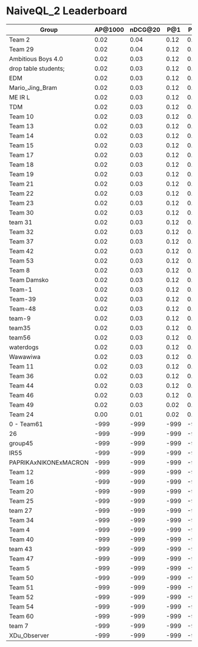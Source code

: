 # NaiveQL_2 Leaderboard

| Group | AP@1000 | nDCG@20 | P@1 | P@5 |
|-----|-----|-----|-----|-----|
| Team 2 | 0.02 | 0.04 | 0.12 | 0.05 |
| Team 29 | 0.02 | 0.04 | 0.12 | 0.05 |
| Ambitious Boys 4.0 | 0.02 | 0.03 | 0.12 | 0.05 |
| drop table students; | 0.02 | 0.03 | 0.12 | 0.05 |
| EDM | 0.02 | 0.03 | 0.12 | 0.05 |
| Mario_Jing_Bram | 0.02 | 0.03 | 0.12 | 0.05 |
| ME IR L | 0.02 | 0.03 | 0.12 | 0.05 |
| TDM | 0.02 | 0.03 | 0.12 | 0.05 |
| Team 10 | 0.02 | 0.03 | 0.12 | 0.05 |
| Team 13 | 0.02 | 0.03 | 0.12 | 0.05 |
| Team 14 | 0.02 | 0.03 | 0.12 | 0.05 |
| Team 15 | 0.02 | 0.03 | 0.12 | 0.05 |
| Team 17 | 0.02 | 0.03 | 0.12 | 0.05 |
| Team 18 | 0.02 | 0.03 | 0.12 | 0.05 |
| Team 19 | 0.02 | 0.03 | 0.12 | 0.05 |
| Team 21 | 0.02 | 0.03 | 0.12 | 0.05 |
| Team 22 | 0.02 | 0.03 | 0.12 | 0.05 |
| Team 23 | 0.02 | 0.03 | 0.12 | 0.05 |
| Team 30 | 0.02 | 0.03 | 0.12 | 0.05 |
| team 31 | 0.02 | 0.03 | 0.12 | 0.05 |
| Team 32 | 0.02 | 0.03 | 0.12 | 0.05 |
| Team 37 | 0.02 | 0.03 | 0.12 | 0.05 |
| Team 42 | 0.02 | 0.03 | 0.12 | 0.05 |
| Team 53 | 0.02 | 0.03 | 0.12 | 0.05 |
| Team 8 | 0.02 | 0.03 | 0.12 | 0.05 |
| Team Damsko | 0.02 | 0.03 | 0.12 | 0.05 |
| Team-1 | 0.02 | 0.03 | 0.12 | 0.05 |
| Team-39 | 0.02 | 0.03 | 0.12 | 0.05 |
| Team-48 | 0.02 | 0.03 | 0.12 | 0.05 |
| team-9 | 0.02 | 0.03 | 0.12 | 0.05 |
| team35 | 0.02 | 0.03 | 0.12 | 0.05 |
| team56 | 0.02 | 0.03 | 0.12 | 0.05 |
| waterdogs | 0.02 | 0.03 | 0.12 | 0.05 |
| Wawawiwa | 0.02 | 0.03 | 0.12 | 0.05 |
| Team 11 | 0.02 | 0.03 | 0.12 | 0.04 |
| Team 36 | 0.02 | 0.03 | 0.12 | 0.04 |
| Team 44 | 0.02 | 0.03 | 0.12 | 0.04 |
| Team 46 | 0.02 | 0.03 | 0.12 | 0.04 |
| Team 49 | 0.02 | 0.03 | 0.02 | 0.03 |
| Team 24 | 0.00 | 0.01 | 0.02 | 0.02 |
| 0 - Team61 | -999 | -999 | -999 | -999 |
| 26 | -999 | -999 | -999 | -999 |
| group45 | -999 | -999 | -999 | -999 |
| IR55 | -999 | -999 | -999 | -999 |
| PAPRIKAxNIKONExMACRON | -999 | -999 | -999 | -999 |
| Team 12 | -999 | -999 | -999 | -999 |
| Team 16 | -999 | -999 | -999 | -999 |
| Team 20 | -999 | -999 | -999 | -999 |
| Team 25 | -999 | -999 | -999 | -999 |
| team 27 | -999 | -999 | -999 | -999 |
| Team 34 | -999 | -999 | -999 | -999 |
| Team 4 | -999 | -999 | -999 | -999 |
| Team 40 | -999 | -999 | -999 | -999 |
| team 43 | -999 | -999 | -999 | -999 |
| Team 47 | -999 | -999 | -999 | -999 |
| Team 5 | -999 | -999 | -999 | -999 |
| Team 50 | -999 | -999 | -999 | -999 |
| Team 51 | -999 | -999 | -999 | -999 |
| Team 52 | -999 | -999 | -999 | -999 |
| Team 54 | -999 | -999 | -999 | -999 |
| Team 60 | -999 | -999 | -999 | -999 |
| team 7 | -999 | -999 | -999 | -999 |
| XDu_Observer | -999 | -999 | -999 | -999 |

